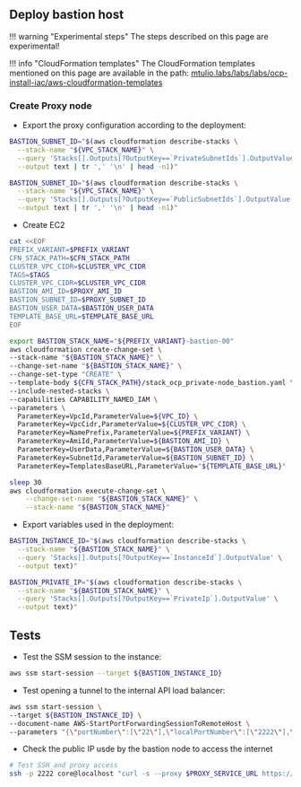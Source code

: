 ## Deploy bastion host

!!! warning "Experimental steps"
    The steps described on this page are experimental!

!!! info "CloudFormation templates"
    The CloudFormation templates mentioned on this page are available in the path:
    [mtulio.labs/labs/labs/ocp-install-iac/aws-cloudformation-templates](https://github.com/mtulio/mtulio.labs/tree/master/labs/ocp-install-iac/aws-cloudformation-templates)


### Create Proxy node

- Export the proxy configuration according to the deployment:

```sh
BASTION_SUBNET_ID="$(aws cloudformation describe-stacks \
  --stack-name "${VPC_STACK_NAME}" \
  --query 'Stacks[].Outputs[?OutputKey==`PrivateSubnetIds`].OutputValue' \
  --output text | tr ',' '\n' | head -n1)"

BASTION_SUBNET_ID="$(aws cloudformation describe-stacks \
  --stack-name "${VPC_STACK_NAME}" \
  --query 'Stacks[].Outputs[?OutputKey==`PublicSubnetIds`].OutputValue' \
  --output text | tr ',' '\n' | head -n1)"
```

- Create EC2

```sh
cat <<EOF
PREFIX_VARIANT=$PREFIX_VARIANT
CFN_STACK_PATH=$CFN_STACK_PATH
CLUSTER_VPC_CIDR=$CLUSTER_VPC_CIDR
TAGS=$TAGS
CLUSTER_VPC_CIDR=$CLUSTER_VPC_CIDR
BASTION_AMI_ID=$PROXY_AMI_ID
BASTION_SUBNET_ID=$PROXY_SUBNET_ID
BASTION_USER_DATA=$BASTION_USER_DATA
TEMPLATE_BASE_URL=$TEMPLATE_BASE_URL
EOF

export BASTION_STACK_NAME="${PREFIX_VARIANT}-bastion-00"
aws cloudformation create-change-set \
--stack-name "${BASTION_STACK_NAME}" \
--change-set-name "${BASTION_STACK_NAME}" \
--change-set-type "CREATE" \
--template-body ${CFN_STACK_PATH}/stack_ocp_private-node_bastion.yaml \
--include-nested-stacks \
--capabilities CAPABILITY_NAMED_IAM \
--parameters \
  ParameterKey=VpcId,ParameterValue=${VPC_ID} \
  ParameterKey=VpcCidr,ParameterValue=${CLUSTER_VPC_CIDR} \
  ParameterKey=NamePrefix,ParameterValue=${PREFIX_VARIANT} \
  ParameterKey=AmiId,ParameterValue=${BASTION_AMI_ID} \
  ParameterKey=UserData,ParameterValue=${BASTION_USER_DATA} \
  ParameterKey=SubnetId,ParameterValue=${BASTION_SUBNET_ID} \
  ParameterKey=TemplatesBaseURL,ParameterValue="${TEMPLATE_BASE_URL}"

sleep 30
aws cloudformation execute-change-set \
    --change-set-name "${BASTION_STACK_NAME}" \
    --stack-name "${BASTION_STACK_NAME}"
```

- Export variables used in the deployment:

```sh
BASTION_INSTANCE_ID="$(aws cloudformation describe-stacks \
  --stack-name "${BASTION_STACK_NAME}" \
  --query 'Stacks[].Outputs[?OutputKey==`InstanceId`].OutputValue' \
  --output text)"

BASTION_PRIVATE_IP="$(aws cloudformation describe-stacks \
  --stack-name "${BASTION_STACK_NAME}" \
  --query 'Stacks[].Outputs[?OutputKey==`PrivateIp`].OutputValue' \
  --output text)"
```

## Tests

- Test the SSM session to the instance:

```sh
aws ssm start-session --target ${BASTION_INSTANCE_ID} 
```

- Test opening a tunnel to the internal API load balancer:

```sh
aws ssm start-session \
--target ${BASTION_INSTANCE_ID} \
--document-name AWS-StartPortForwardingSessionToRemoteHost \
--parameters "{\"portNumber\":[\"22\"],\"localPortNumber\":[\"2222\"],\"host\":[\"$BASTION_PRIVATE_IP\"]}"
```

- Check the public IP usde by the bastion node to access the internet

```sh
# Test SSH and proxy access
ssh -p 2222 core@localhost "curl -s --proxy $PROXY_SERVICE_URL https://mtulio.dev/api/geo" | jq .
```